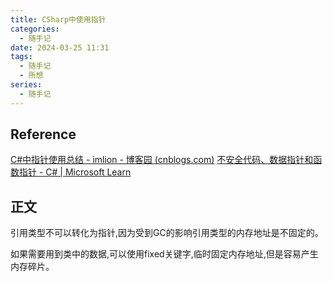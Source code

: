 ```yaml
---
title: CSharp中使用指针
categories:
  - 随手记
date: 2024-03-25 11:31
tags:
  - 随手记
  - 所想
series:
  - 随手记
---
```


## Reference

[C#中指针使用总结 - imlion - 博客园 (cnblogs.com)](https://www.cnblogs.com/imlions/p/3203427.html)
[不安全代码、数据指针和函数指针 - C# | Microsoft Learn](https://learn.microsoft.com/zh-cn/dotnet/csharp/language-reference/unsafe-code)

## 正文

引用类型不可以转化为指针,因为受到GC的影响引用类型的内存地址是不固定的。

如果需要用到类中的数据,可以使用fixed关键字,临时固定内存地址,但是容易产生内存碎片。

